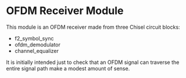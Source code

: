 OFDM Receiver Module
====================

This module is an OFDM receiver made from three Chisel circuit blocks:

- f2_symbol_sync
- ofdm_demodulator
- channel_equalizer

It is initially intended just to check that an OFDM signal can traverse
the entire signal path make a modest amount of sense.
